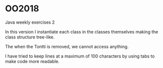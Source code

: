 # OO2018
Java weekly exercises 2

In this version I instantiate each class in the
classes themselves making the class structure tree-like.

The when the Tontti is removed, we cannot access anything.

I have tried to keep lines at a maximum of 100 characters by using tabs to make code more readable.
